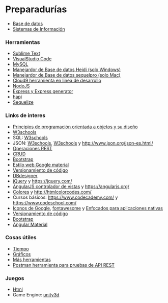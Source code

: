 # Preparadurías
* [Base de datos](https://github.com/bunterg/preparaduria/tree/master/Base%20de%20Datos) 
* [Sistemas de Información](https://github.com/bunterg/preparaduria/tree/master/Sistemas%20de%20Informacion)

### Herramientas
* [Sublime Text](https://www.sublimetext.com/)
* [VisualStudio Code](https://code.visualstudio.com/)
* [MySQL](https://www.mysql.com/downloads/)
* [Manejardor de Base de datos Heidi (solo Windows)](http://www.heidisql.com/download.php)
* [Manejardor de Base de datos sequelpro (solo Mac)](https://www.sequelpro.com/)
* [Cloud9 herramienta en linea de desarrollo](https://c9.io/)
* [NodeJS](https://nodejs.org/es/)
* [Express y Express generator](http://expressjs.com/)
* [hapi](http://hapijs.com/)
* [Sequelize](http://docs.sequelizejs.com/en/v3/)

### Links de interes
* [Principios de programación orientada a objetos y su diseño](http://williamdurand.fr/2013/07/30/from-stupid-to-solid-code/)
* [W3schools](http://www.w3schools.com/)
* SQL: [W3schools](http://www.w3schools.com/sql/default.asp)
* JSON: [W3schools](http://www.w3schools.com/js/js_json_intro.asp), [W3schools](http://www.w3schools.com/js/js_json.asp) y <http://www.json.org/json-es.html/>
* [Operaciones REST](http://www.restapitutorial.com/lessons/httpmethods.html)
* [CRUD](https://en.wikipedia.org/wiki/Create,_read,_update_and_delete)
* [Bootstrap](http://getbootstrap.com/)
* [Estilo web Google material](https://getmdl.io/)
* [Versionamiento de código](https://github.com/)
* [DBdesigner](https://dbdesigner.net/)
* [jQuery](http://www.w3schools.com/jquery) y <https://jquery.com/>
* [AngularJS controlador de vistas](http://www.w3schools.com/angular/) y <https://angularjs.org/>
* [Colores](https://material.google.com/style/color.html#color-color-palette) y <http://htmlcolorcodes.com/>
* Cursos básicos: <https://www.codecademy.com/> y <https://www.codeschool.com/>
* [Iconos de Google](http://google.github.io/material-design-icons/), [fontawesome](http://fontawesome.io/icons/) y [Enfocados para aplicaciones nativas](https://materialdesignicons.com/)
* [Versionamiento de código](https://github.com/)
* [Bootstrap](http://getbootstrap.com/)
* [Angular Material](https://material.angularjs.org/latest/)

### Cosas útiles
* [Tiempo](http://momentjs.com/)
* [Gráficos](http://www.chartjs.org/)
* [Más herramientas](http://nodeframework.com/index.html#mvc)
* [Postman herramienta para pruebas de API REST](https://www.getpostman.com/)

### Juegos
* [Html](http://www.pixijs.com/)
* Game Engine: [unity3d](https://unity3d.com/es)